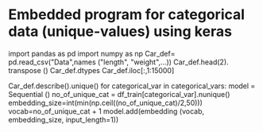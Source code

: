 # Embedded program for categorical data (unique-values) using keras

import pandas as pd
import numpy as np
Car_def= pd.read_csv("Data",names ("length", "weight",...))
Car_def.head(2). transpose ()
Car_def.dtypes
Car_def.iloc[:,1:15000]

Car_def.describe().unique()
for categorical_var in categorical_vars:
model = Sequential ()
no_of_unique_cat = df_train[categorical_var].nunique()
embedding_size=int(min(np.ceil((no_of_unique_cat)/2,50)))
vocab=no_of_unique_cat + 1
model.add(embedding (vocab, embedding_size, input_length=1))


















